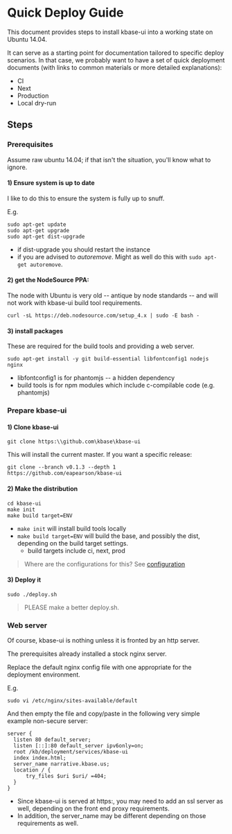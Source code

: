 # Quick Deploy Guide

This document provides steps to install kbase-ui into a working state on Ubuntu 14.04.

It can serve as a starting point for documentation tailored to specific deploy scenarios. In that case, we probably want to have a set of quick deployment documents (with links to common materials or more detailed explanations):

- CI
- Next
- Production
- Local dry-run

## Steps

### Prerequisites

Assume raw ubuntu 14.04; if that isn't the situation, you'll know what to ignore.

#### 1) Ensure system is up to date

I like to do this to ensure the  system is fully up to snuff.

E.g.

```
sudo apt-get update
sudo apt-get upgrade
sudo apt-get dist-upgrade
```

- if dist-upgrade you should restart the instance
- if you are advised to *autoremove*. Might as well do this with ```sudo apt-get autoremove```.


#### 2) get the NodeSource PPA:

The node with Ubuntu is very old -- antique by node standards -- and will not work with kbase-ui build tool requirements.

```
curl -sL https://deb.nodesource.com/setup_4.x | sudo -E bash -
```

#### 3) install packages

These are required for the build tools and providing a web server.

```
sudo apt-get install -y git build-essential libfontconfig1 nodejs nginx
```

- libfontconfig1 is for phantomjs -- a hidden dependency
- build tools is for npm modules which include c-compilable code (e.g. phantomjs)

### Prepare kbase-ui

#### 1) Clone kbase-ui

```
git clone https:\\github.com\kbase\kbase-ui
```

This will install the current master. If you want a specific release:

```
git clone --branch v0.1.3 --depth 1 https://github.com/eapearson/kbase-ui
```

#### 2) Make the distribution

```
cd kbase-ui
make init
make build target=ENV
```

- ```make init``` will install build tools locally
- ```make build target=ENV``` will build the base, and possibly the dist, depending on the build target settings.
    - build targets include ci, next, prod

> Where are the configurations for this? See [configuration](configuration.md)

#### 3) Deploy it

```
sudo ./deploy.sh
```

> PLEASE make a better deploy.sh.

### Web server

Of course, kbase-ui is nothing unless it is fronted by an http server.

The prerequisites already installed a stock nginx server.

Replace the default nginx config file with one appropriate for the deployment environment.

E.g. 

```
sudo vi /etc/nginx/sites-available/default
```

And then empty the file and copy/paste in the following very simple example non-secure server:

```
server {
  listen 80 default_server;
  listen [::]:80 default_server ipv6only=on;
  root /kb/deployment/services/kbase-ui
  index index.html;
  server_name narrative.kbase.us;
  location / {
      try_files $uri $uri/ =404;
  }
}
```

- Since kbase-ui is served at https:, you may need to add an ssl server as well, depending on the front end proxy requirements.
- In addition, the server_name may be different depending on those requirements as well.
